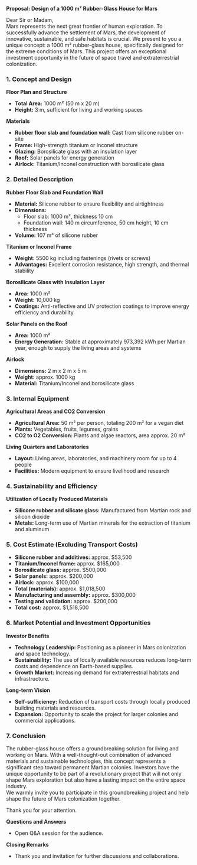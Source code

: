 **Proposal: Design of a 1000 m² Rubber-Glass House for Mars**

Dear Sir or Madam,  
Mars represents the next great frontier of human exploration. To successfully advance the settlement of Mars, the development of innovative, sustainable, and safe habitats is crucial. We present to you a unique concept: a 1000 m² rubber-glass house, specifically designed for the extreme conditions of Mars. This project offers an exceptional investment opportunity in the future of space travel and extraterrestrial colonization.

### 1. Concept and Design

**Floor Plan and Structure**
- **Total Area:** 1000 m² (50 m x 20 m)
- **Height:** 3 m, sufficient for living and working spaces

**Materials**
- **Rubber floor slab and foundation wall:** Cast from silicone rubber on-site
- **Frame:** High-strength titanium or Inconel structure
- **Glazing:** Borosilicate glass with an insulation layer
- **Roof:** Solar panels for energy generation
- **Airlock:** Titanium/Inconel construction with borosilicate glass

### 2. Detailed Description

**Rubber Floor Slab and Foundation Wall**
- **Material:** Silicone rubber to ensure flexibility and airtightness
- **Dimensions:**
  - Floor slab: 1000 m², thickness 10 cm
  - Foundation wall: 140 m circumference, 50 cm height, 10 cm thickness
- **Volume:** 107 m³ of silicone rubber

**Titanium or Inconel Frame**
- **Weight:** 5500 kg including fastenings (rivets or screws)
- **Advantages:** Excellent corrosion resistance, high strength, and thermal stability

**Borosilicate Glass with Insulation Layer**
- **Area:** 1000 m²
- **Weight:** 10,000 kg
- **Coatings:** Anti-reflective and UV protection coatings to improve energy efficiency and durability

**Solar Panels on the Roof**
- **Area:** 1000 m²
- **Energy Generation:** Stable at approximately 973,392 kWh per Martian year, enough to supply the living areas and systems

**Airlock**
- **Dimensions:** 2 m x 2 m x 5 m
- **Weight:** approx. 1000 kg
- **Material:** Titanium/Inconel and borosilicate glass

### 3. Internal Equipment

**Agricultural Areas and CO2 Conversion**
- **Agricultural Area:** 50 m² per person, totaling 200 m² for a vegan diet
- **Plants:** Vegetables, fruits, legumes, grains
- **CO2 to O2 Conversion:** Plants and algae reactors, area approx. 20 m²

**Living Quarters and Laboratories**
- **Layout:** Living areas, laboratories, and machinery room for up to 4 people
- **Facilities:** Modern equipment to ensure livelihood and research

### 4. Sustainability and Efficiency

**Utilization of Locally Produced Materials**
- **Silicone rubber and silicate glass:** Manufactured from Martian rock and silicon dioxide
- **Metals:** Long-term use of Martian minerals for the extraction of titanium and aluminum

### 5. Cost Estimate (Excluding Transport Costs)
- **Silicone rubber and additives:** approx. $53,500
- **Titanium/Inconel frame:** approx. $165,000
- **Borosilicate glass:** approx. $500,000
- **Solar panels:** approx. $200,000
- **Airlock:** approx. $100,000
- **Total (materials):** approx. $1,018,500
- **Manufacturing and assembly:** approx. $300,000
- **Testing and validation:** approx. $200,000
- **Total cost:** approx. $1,518,500

### 6. Market Potential and Investment Opportunities

**Investor Benefits**
- **Technology Leadership:** Positioning as a pioneer in Mars colonization and space technology.
- **Sustainability:** The use of locally available resources reduces long-term costs and dependence on Earth-based supplies.
- **Growth Market:** Increasing demand for extraterrestrial habitats and infrastructure.

**Long-term Vision**
- **Self-sufficiency:** Reduction of transport costs through locally produced building materials and resources.
- **Expansion:** Opportunity to scale the project for larger colonies and commercial applications.

### 7. Conclusion

The rubber-glass house offers a groundbreaking solution for living and working on Mars. With a well-thought-out combination of advanced materials and sustainable technologies, this concept represents a significant step toward permanent Martian colonies. Investors have the unique opportunity to be part of a revolutionary project that will not only shape Mars exploration but also have a lasting impact on the entire space industry.  
We warmly invite you to participate in this groundbreaking project and help shape the future of Mars colonization together.

Thank you for your attention.

**Questions and Answers**
- Open Q&A session for the audience.

**Closing Remarks**
- Thank you and invitation for further discussions and collaborations.